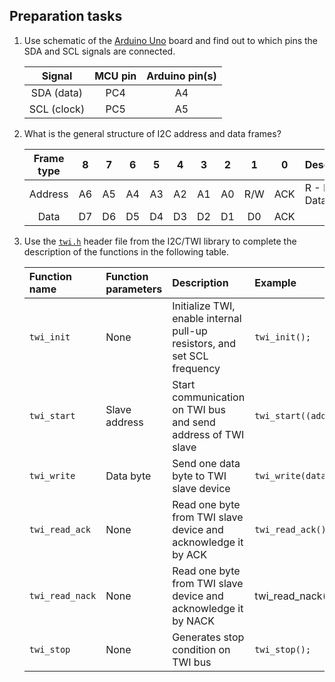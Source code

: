 ## Preparation tasks

1. Use schematic of the [Arduino Uno](../../Docs/arduino_shield.pdf) board and find out to which pins the SDA and SCL signals are connected.

   | **Signal** | **MCU pin** | **Arduino pin(s)** |
   | :-: | :-: | :-: |
   | SDA (data)  | PC4 | A4 |
   | SCL (clock) | PC5 | A5 |

2. What is the general structure of I2C address and data frames?

   | **Frame type** | **8** | **7** | **6** | **5** | **4** | **3** | **2** | **1** | **0** | **Description**&nbsp;&nbsp;&nbsp;&nbsp;&nbsp;&nbsp;&nbsp;&nbsp;&nbsp;&nbsp;&nbsp;&nbsp;&nbsp;&nbsp;&nbsp;&nbsp;&nbsp;&nbsp;&nbsp;&nbsp;&nbsp;&nbsp;&nbsp;&nbsp;&nbsp;&nbsp;&nbsp;&nbsp;&nbsp;&nbsp;&nbsp;&nbsp;&nbsp;&nbsp;&nbsp;&nbsp;&nbsp;&nbsp;&nbsp;&nbsp;&nbsp;&nbsp;&nbsp;&nbsp; |
   | :-: | :-: | :-: | :-: | :-: | :-: | :-: | :-: | :-: | :-: | :-- |
   | Address | A6 | A5 | A4 | A3 | A2 | A1 | A0 | R/W | ACK | R - Request Data[1], W - Send Data[0] |
   | Data    | D7 | D6 | D5 | D4 | D3 | D2 | D1 | D0 | ACK | |

3. Use the [`twi.h`](../../Examples/library/include/twi.h) header file from the I2C/TWI library to complete the description of the functions in the following table.

   | **Function name** | **Function parameters** | **Description** | **Example** |
   | :-- | :-- | :-- | :-- |
   | `twi_init` | None | Initialize TWI, enable internal pull-up resistors, and set SCL frequency | `twi_init();` |
   | `twi_start` | Slave address | Start communication on TWI bus and send address of TWI slave | `twi_start((addr<<1)+TWI_READ);` |
   | `twi_write` | Data byte | Send one data byte to TWI slave device | `twi_write(data_byte);` |
   | `twi_read_ack` | None | Read one byte from TWI slave device and acknowledge it by ACK | `twi_read_ack();` |
   | `twi_read_nack` | None | Read one byte from TWI slave device and acknowledge it by NACK | twi_read_nack(); |
   | `twi_stop` | None | Generates stop condition on TWI bus | `twi_stop();` |